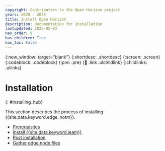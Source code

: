 ```yaml
---
copyright: Contributors to the Open Horizon project
years: 2020 - 2025
title: Install Open Horizon
description: Documentation for Installation
lastupdated: 2025-05-03
nav_order: 9
has_children: True
has_toc: False
---
```


{:new_window: target="blank"}
{:shortdesc: .shortdesc}
{:screen: .screen}
{:codeblock: .codeblock}
{:pre: .pre}
{:child: .link .ulchildlink}
{:childlinks: .ullinks}

# Installation
{: #installing_hub}

This section describes the process of installing {{site.data.keyword.edge_notm}}.

* [Prerequisites](./prerequisites.md)
* [Install {{site.data.keyword.ieam}}](./online_installation.md)
* [Post installation](./post_install.md)
* [Gather edge node files](./gather_files.md)
